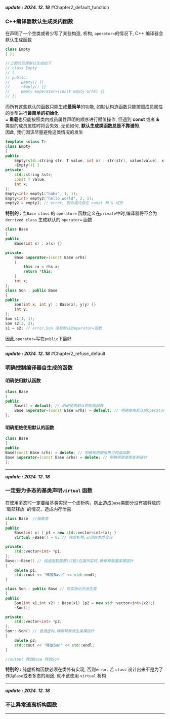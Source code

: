 
***update : 2024. 12. 18***
#Chapter2_default_function
### C++编译器默认生成类内函数
在声明了一个空类或者少写了某些构造, 析构, `operator=`的情况下, C++ 编译器会默认生成函数
```cpp
class Empty
{ };

//上面的空类默认生成如下
// class Empty
// {
// public:
//     Empty() {}
//     ~Empty() {}
//     Empty &operator=(const Empty &rhs) {}
// };
```
而所有这些默认的函数只能生成**最简单**的功能, 如默认构造函数只能按照成员属性的类型进行**最简单的初始化**  
**= 重载**也只能按照类内成员属性声明的顺序进行赋值操作, 但遇到 **const** 或者 **&** 类型的成员属性时将会失效, 无论如何, **默认生成类函数总是不靠谱的**.  
因此, 我们因该尽量避免这类情况的发生
```cpp
template <class T>
class Empty
{
public:
    Empty(std::string str, T value, int x) : str(str), value(value), x(x) {}
    ~Empty(){ }
private:
    std::string &str;
    const T value;
    int x;
};
Empty<int> empty1("haha", 1, 1);
Empty<int> empty2("hello world", 2, 1);
empty2 = empty1; // error, 因为类内存在 const 和 & 成员 
```
**特别的 :** 当`Base class` 的 `operator=` 函数定义在`private`中时,编译器将不会为 `derrived class` 生成默认的 `operator=` 函数
```cpp
class Base
{
public:
    Base(int x) : x(x) {}

private:
    Base &operator=(const Base &rhs)
    {
        this->x = rhs.x;
        return *this;
    }
    int x;
};
class Son : public Base
{
public:
    Son(int x, int y) : Base(x), y(y) {}
    int y;
};
Son s1(1, 1);
Son s2(2, 2);
s1 = s2; // error,Son 没有默认的operator=函数
```
因此,`operator=`写在`public`下最好

---

***update : 2024. 12. 18***
#Chapter2_refuse_default
### 明确控制编译器自生成的函数
#### 明确使用默认函数
```cpp
class Base
{
public:
    Base() = default; // 明确使用默认的构造函数
    Base &operator=(const Base &rhs) = default; // 明确使用默认的operator= 函数
};
```
#### 明确拒绝使用默认的函数
```cpp
class Base
{
public:
Base(const Base &rhs) = delete; // 明确拒绝使用拷贝构造函数
Base &operator=(const Base &rhs) = delete; // 明确拒绝使用复制操作
};
```

---
***update : 2024. 12. 18***
### 一定要为多态的基类声明`virtual` 函数
在使用多态时一定要给基类实现一个虚析构，防止造成`Base`类部分没有被释放的 '局部释放' 的情况，造成内存泄露
```cpp
class Base  //抽象类
{
public:
    Base(int x) { p1 = new std::vector<int>(x); }
    virtual ~Base() = 0; // 纯虚析构,必须在类外实现

private:
    std::vector<int> *p1;
};
Base::~Base() // 纯虚函数需要(只能)在类外实现,确保释放基类裸指针
{
    delete p1;
    std::cout << "释放Base" << std::endl;
}

class Son : public Base // 可实例化的派生类
{
public:
    Son(int x1,int x2) : Base(x1) {p2 = new std::vector<int>(x2);}
    ~Son();

private:
    std::vector<int> *p2;
};
Son::~Son() // 普通虚构,确保释放派生类裸指针
{
    delete p2;
    std::cout << "释放Son" << std::endl;
}

//output 释放Base 释放Son 
```
**特别的 :** 纯虚析构函数必须在类外有实现, 否则`error`. 若 `class` 设计出来不是为了作为`Base`或者多态的用途, 就不该使用 `virtual` 析构

----
***update : 2024. 12. 18***
### 不让异常逃离析构函数



---
